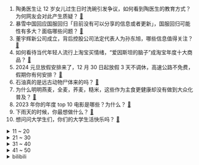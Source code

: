 1. 陶勇医生让 12 岁女儿过生日时洗碗引发争议，如何看到陶医生的教育方式？为何网友会对此产生质疑？ [:link:](https://www.zhihu.com/question/636539387)
2. 暴雪中国回应国服回归「目前没有可以分享的信息或者更新」，国服回归可能性有多大？面临哪些问题？ [:link:](https://www.zhihu.com/question/636657677)
3. 董宇辉新公司成立，背后控股公司法定代表人为孙东旭，哪些信息值得关注？ [:link:](https://www.zhihu.com/question/636527784)
4. 如何看待当代年轻人流行上淘宝买情绪，“爱因斯坦的脑子”成淘宝年度十大商品？ [:link:](https://www.zhihu.com/question/636500148)
5. 2024 元旦放假安排来了，12 月 30 日起放假 3 天不调休，高速公路不免费，假期你有何安排？ [:link:](https://www.zhihu.com/question/636474716)
6. 石油真的是远古动物尸体来的吗？ [:link:](https://www.zhihu.com/question/620169590)
7. 为什么明明燕麦，全麦，荞麦，糙米，这些作为主食更健康却没有做到大众化普及？ [:link:](https://www.zhihu.com/question/536028446)
8. 2023 年你的年度 top 10 电影是哪些？为什么？ [:link:](https://www.zhihu.com/question/634710485)
9. 下雨天的时候，你最想做什么？ [:link:](https://www.zhihu.com/question/631482588)
10. 想问问大学生们，你们的大学生活快乐吗？ [:link:](https://www.zhihu.com/question/636206539)
<details>
<summary>11 ~ 20</summary>

11. 「订婚强奸案」一审宣判，男子以强奸罪被判 3 年，如何从法律角度解读？ [:link:](https://www.zhihu.com/question/636500180)
12. 电影《三大队》为什么王大勇看见手机上程队女儿的照片会发疯地笑？ [:link:](https://www.zhihu.com/question/635745693)
13. 为什么普遍认为橘猫相对其他猫更肥，是真的如此还是刻板印象呢？ [:link:](https://www.zhihu.com/question/280040891)
14. 官方：拉特克利夫爵士收购曼联25%股份，并将额外投资3亿美元，哪些信息值得关注？ [:link:](https://www.zhihu.com/question/636496245)
15. 大白鲨身上干干净净，鲸鱼身上为何都是藤壶？ [:link:](https://www.zhihu.com/question/630866723)
16. 对于宣称拥有IP68级防水的手机，理论上是否可以使用常规水洗的方式进行外部清洁？ [:link:](https://www.zhihu.com/question/635494747)
17. 超千名示威者试图闯入政府大楼，塞尔维亚总统武契奇称「颜色革命未遂」，哪些信息值得关注？ [:link:](https://www.zhihu.com/question/636488092)
18. 为什么公交车和大客车都是一模一样，为什么一个要A3，另外一个却要A1？ [:link:](https://www.zhihu.com/question/636182102)
19. 这是我拍照的第四年，还应该坚持下去吗？ [:link:](https://www.zhihu.com/question/636117650)
20. 这一年，你见证了孩子哪些「意料之外」的成长？对于孩子，有哪些「亏欠」想要补偿？ [:link:](https://www.zhihu.com/question/632310610)
</details>
<details>
<summary>21 ~ 30</summary>

21. 人在什么情况下，才会意识到“钱”的重要性? [:link:](https://www.zhihu.com/question/631823264)
22. 一个人长期独处心理会怎么样？ [:link:](https://www.zhihu.com/question/559699801)
23. 中国是一个适合旅游的国家吗？ [:link:](https://www.zhihu.com/question/508065742)
24. 为什么《一念关山》的豆瓣评分从开始的7.5一路下滑到6.5？ [:link:](https://www.zhihu.com/question/636360346)
25. 参加 24 考研初试是一种什么体验？ [:link:](https://www.zhihu.com/question/636233432)
26. 2023年，有哪些瞬间， 让你觉得生活很美好？ [:link:](https://www.zhihu.com/question/635899209)
27. 你用过的手机中，哪个品牌的手机买的最多? [:link:](https://www.zhihu.com/question/632756743)
28. 2023年，最大的收获是什么？ [:link:](https://www.zhihu.com/question/633895341)
29. 描写“天气”的古诗词有哪些？ [:link:](https://www.zhihu.com/question/636534619)
30. 根据 24 考研初试的难度，你认为考研国家线会有什么变化？ [:link:](https://www.zhihu.com/question/636240618)
</details>
<details>
<summary>31 ~ 40</summary>

31. 第一次入手正红色口红，最推荐哪支？ [:link:](https://www.zhihu.com/question/633737415)
32. 有哪些简单易上手操作的智能家电，适合新年送给家里人？ [:link:](https://www.zhihu.com/question/634394597)
33. 在原神4.3【蔷薇与铳枪】活动剧情中，如果你是夏沃蕾，你会做出怎样的选择？ [:link:](https://www.zhihu.com/question/636458290)
34. 网传麦当劳主要产品将全线提价，麦当劳回应「部分单品和套餐有调整」，如何看待麦当劳此次涨价？ [:link:](https://www.zhihu.com/question/636522336)
35. 多家股份制银行跟进下调存款利率， 3 年定期调普遍降 25 个基点，有哪些信息值得关注？ [:link:](https://www.zhihu.com/question/636490487)
36. 美国黄石公园检测出「僵尸鹿」病，专家称未来不排除传人风险，这是一种什么病？ [:link:](https://www.zhihu.com/question/636443675)
37. 2023 年，你的年度关键词是什么？为什么？ [:link:](https://www.zhihu.com/question/633946644)
38. 普通女生如何悄悄变美？ [:link:](https://www.zhihu.com/question/632642086)
39. 做人做事怎么做到恰到好处？ [:link:](https://www.zhihu.com/question/431397657)
40. 每天坚持健身的你，最大的收获是什么？ [:link:](https://www.zhihu.com/question/635838450)
</details>
<details>
<summary>41 ~ 50</summary>

41. 理想汽车公布广东清远L7交通事故相关视频，视频显示车速大幅超出 AEB 工作范围，如何看待此事？ [:link:](https://www.zhihu.com/question/636438075)
42. 网剧《三大队》第 10 集拍得如何？有哪些值得关注的剧情点？ [:link:](https://www.zhihu.com/question/636577778)
43. 如何评价综艺《声生不息·家年华》？ [:link:](https://www.zhihu.com/question/632972991)
44. 国产首艘大型邮轮「 爱达·魔都号 」在上海离港，进行首次试运营，有哪些信息值得关注？ [:link:](https://www.zhihu.com/question/636483270)
45. 三四线城市黄金消费火爆，有城市 200 米路开 15 家金店，如何看待此现象？你最近有买金的打算吗？ [:link:](https://www.zhihu.com/question/636492257)
46. 如果小猫小狗会说话，你会跟它们聊什么呢？ [:link:](https://www.zhihu.com/question/635330241)
47. 如何一眼分辨出有健身运动习惯的人？ [:link:](https://www.zhihu.com/question/633237461)
48. 2023 年哪些上课经历让你印象深刻？ [:link:](https://www.zhihu.com/question/634884114)
49. 你在「2023 个人年度报告」中发现了哪些值得分享的内容？ [:link:](https://www.zhihu.com/question/636483073)
50. 为什么80%的码农都做不了架构师？ [:link:](https://www.zhihu.com/question/628330433)
</details><details>
<summary>bilibili</summary>

</details>